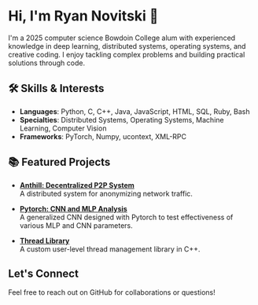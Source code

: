 # Hi, I'm Ryan Novitski 👋

I'm a 2025 computer science Bowdoin College alum with experienced knowledge in deep learning, distributed systems, operating systems, and creative coding. I enjoy tackling complex problems and building practical solutions through code.

## 🛠 Skills & Interests
- **Languages**: Python, C, C++, Java, JavaScript, HTML, SQL, Ruby, Bash
- **Specialties**: Distributed Systems, Operating Systems, Machine Learning, Computer Vision
- **Frameworks**: PyTorch, Numpy, ucontext, XML-RPC

## 📚 Featured Projects
- **[Anthill: Decentralized P2P System](https://github.com/rnovitski24/Anthill)**  
  A distributed system for anonymizing network traffic.

- **[Pytorch: CNN and MLP Analysis](https://github.com/rnovitski24/Pytorch-CNN-MLP-Comparison-CSCI3485)**  
  A generalized CNN designed with Pytorch to test effectiveness of various MLP and CNN parameters.
  
- **[Thread Library](https://github.com/rnovitski24/thread-library)**  
  A custom user-level thread management library in C++.

## Let's Connect
Feel free to reach out on GitHub for collaborations or questions!

